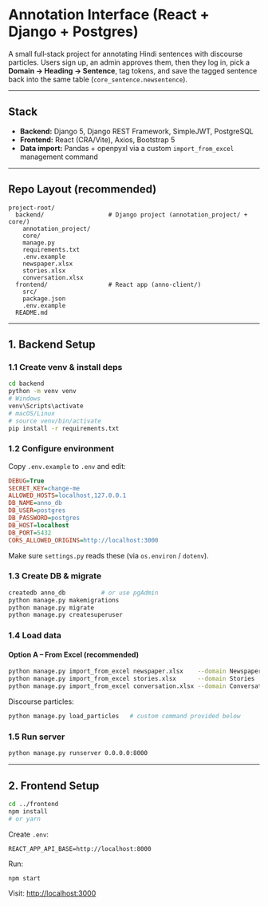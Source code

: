 # Annotation Interface (React + Django + Postgres)

A small full‑stack project for annotating Hindi sentences with discourse particles.
Users sign up, an admin approves them, then they log in, pick a **Domain → Heading → Sentence**, tag tokens, and save the tagged sentence back into the same table (`core_sentence.newsentence`).

---

## Stack

* **Backend:** Django 5, Django REST Framework, SimpleJWT, PostgreSQL
* **Frontend:** React (CRA/Vite), Axios, Bootstrap 5
* **Data import:** Pandas + openpyxl via a custom `import_from_excel` management command

---


## Repo Layout (recommended)

```
project-root/
  backend/                  # Django project (annotation_project/ + core/)
    annotation_project/
    core/
    manage.py
    requirements.txt
    .env.example
    newspaper.xlsx
    stories.xlsx
    conversation.xlsx
  frontend/                 # React app (anno-client/)
    src/
    package.json
    .env.example
  README.md
```

---

## 1. Backend Setup

### 1.1 Create venv & install deps

```bash
cd backend
python -m venv venv
# Windows
venv\Scripts\activate
# macOS/Linux
# source venv/bin/activate
pip install -r requirements.txt
```

### 1.2 Configure environment

Copy `.env.example` to `.env` and edit:

```ini
DEBUG=True
SECRET_KEY=change-me
ALLOWED_HOSTS=localhost,127.0.0.1
DB_NAME=anno_db
DB_USER=postgres
DB_PASSWORD=postgres
DB_HOST=localhost
DB_PORT=5432
CORS_ALLOWED_ORIGINS=http://localhost:3000
```

Make sure `settings.py` reads these (via `os.environ` / `dotenv`).

### 1.3 Create DB & migrate

```bash
createdb anno_db          # or use pgAdmin
python manage.py makemigrations
python manage.py migrate
python manage.py createsuperuser
```

### 1.4 Load data

#### Option A – From Excel (recommended)

```bash
python manage.py import_from_excel newspaper.xlsx    --domain Newspaper
python manage.py import_from_excel stories.xlsx      --domain Stories
python manage.py import_from_excel conversation.xlsx --domain Conversation
```

Discourse particles:

```bash
python manage.py load_particles   # custom command provided below
```

### 1.5 Run server

```bash
python manage.py runserver 0.0.0.0:8000
```

---

## 2. Frontend Setup

```bash
cd ../frontend
npm install
# or yarn
```

Create `.env`:

```
REACT_APP_API_BASE=http://localhost:8000
```

Run:

```bash
npm start
```

Visit: [http://localhost:3000](http://localhost:3000)




